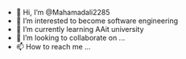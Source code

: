 - 👋 Hi, I’m @Mahamadali2285
- 👀 I’m interested to become software engineering 
- 🌱 I’m currently learning AAit university 
- 💞️ I’m looking to collaborate on ...
- 📫 How to reach me ...

<!---
Mahamadali2285/Mahamadali2285 is a ✨ special ✨ repository because its `README.md` (this file) appears on your GitHub profile.
You can click the Preview link to take a look at your changes.
--->
